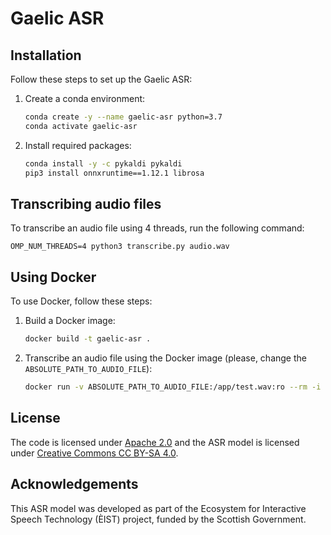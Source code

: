 # Gaelic ASR

## Installation

Follow these steps to set up the Gaelic ASR:

1. Create a conda environment:
    ```bash
    conda create -y --name gaelic-asr python=3.7
    conda activate gaelic-asr
    ```

2. Install required packages:
    ```bash
    conda install -y -c pykaldi pykaldi
    pip3 install onnxruntime==1.12.1 librosa
    ```

## Transcribing audio files

To transcribe an audio file using 4 threads, run the following command:

```
OMP_NUM_THREADS=4 python3 transcribe.py audio.wav
```

## Using Docker

To use Docker, follow these steps:

1. Build a Docker image:
    ```bash
    docker build -t gaelic-asr .
    ```

2. Transcribe an audio file using the Docker image (please, change the `ABSOLUTE_PATH_TO_AUDIO_FILE`):
    ```bash
   docker run -v ABSOLUTE_PATH_TO_AUDIO_FILE:/app/test.wav:ro --rm -i -t gaelic-asr "./transcribe.py test.wav"
    ```

## License
The code is licensed under [Apache 2.0](https://www.apache.org/licenses/LICENSE-2.0.txt) and the ASR model is licensed under [Creative Commons CC BY-SA 4.0](https://creativecommons.org/licenses/by-sa/4.0/).

## Acknowledgements
This ASR model was developed as part of the Ecosystem for Interactive Speech Technology (ÈIST) project, funded by the Scottish Government.
